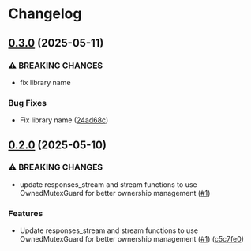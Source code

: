 # Changelog

## [0.3.0](https://github.com/jrandolf/aiflow/compare/v0.2.0...v0.3.0) (2025-05-11)


### ⚠ BREAKING CHANGES

* fix library name

### Bug Fixes

* Fix library name ([24ad68c](https://github.com/jrandolf/aiflow/commit/24ad68cc6ccd26f9b87beb55260b3d8e68c26d12))

## [0.2.0](https://github.com/jrandolf/aiflow/compare/v0.1.0...v0.2.0) (2025-05-10)


### ⚠ BREAKING CHANGES

* update responses_stream and stream functions to use OwnedMutexGuard for better ownership management ([#1](https://github.com/jrandolf/aiflow/issues/1))

### Features

* Update responses_stream and stream functions to use OwnedMutexGuard for better ownership management ([#1](https://github.com/jrandolf/aiflow/issues/1)) ([c5c7fe0](https://github.com/jrandolf/aiflow/commit/c5c7fe00b78cb69ae704070adb22764fd8054d79))
